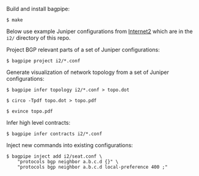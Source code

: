 Build and install bagpipe:

	$ make

Below use example Juniper configurations from
[Internet2](https://noc.net.internet2.edu/i2network/index.html) which are
in the `i2/` directory of this repo.

Project BGP relevant parts of a set of Juniper configurations:

    $ bagpipe project i2/*.conf

Generate visualization of network topology from a set of Juniper configurations:

    $ bagpipe infer topology i2/*.conf > topo.dot

    $ circo -Tpdf topo.dot > topo.pdf

    $ evince topo.pdf

Infer high level contracts:

    $ bagpipe infer contracts i2/*.conf

Inject new commands into existing configurations:

    $ bagpipe inject add i2/seat.conf \
        "protocols bgp neighbor a.b.c.d {}" \
        "protocols bgp neighbor a.b.c.d local-preference 400 ;"
